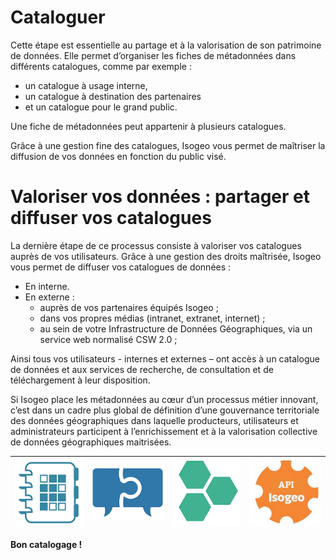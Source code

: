 # Cataloguer

Cette étape est essentielle au partage et à la valorisation de son patrimoine de données. Elle permet d’organiser les fiches de métadonnées dans différents catalogues, comme par exemple :

* un catalogue à usage interne,
* un catalogue à destination des partenaires
* et un catalogue pour le grand public.

Une fiche de métadonnées peut appartenir à plusieurs catalogues.

Grâce à une gestion fine des catalogues, Isogeo vous permet de maîtriser la diffusion de vos données en fonction du public visé.

# Valoriser vos données : partager et diffuser vos catalogues

La dernière étape de ce processus consiste à valoriser vos catalogues auprès de vos utilisateurs. Grâce à une gestion des droits maîtrisée, Isogeo vous permet de diffuser vos catalogues de  données :

* En interne.
* En externe :
    * auprès de vos partenaires équipés Isogeo ;
    * dans vos propres médias (intranet, extranet, internet) ;
    * au sein de votre Infrastructure de Données Géographiques, via un service web normalisé CSW 2.0 ;

Ainsi tous vos utilisateurs - internes et externes – ont accès à un catalogue de données et aux services de recherche, de consultation et de téléchargement à leur disposition.

Si Isogeo place les métadonnées au cœur d’un processus métier innovant, c’est dans un cadre plus global de définition d’une gouvernance territoriale des données géographiques dans laquelle producteurs, utilisateurs et administrateurs participent à l’enrichissement et à la valorisation collective de données géographiques maitrisées.

| ![OpenCatalog](../images/icone_OpenCatalog_140px.png "Diffuser facilement ses catalogues grâce à OpenCatalog") | ![Partage](../images/icone_partage_140px.png "Partager et collaborer avec entre groupes de travail de la plateforme") | ![CSW](../images/icone_CSW_140px.png "Echanger ses données avec d'autres noeuds CSW") | ![API](../images/icone_API_140px.png "Créer des interfaces d'accès au patrimoine via l'API") |
| :--: | :-- | :--: | :--: |


**Bon catalogage !**
